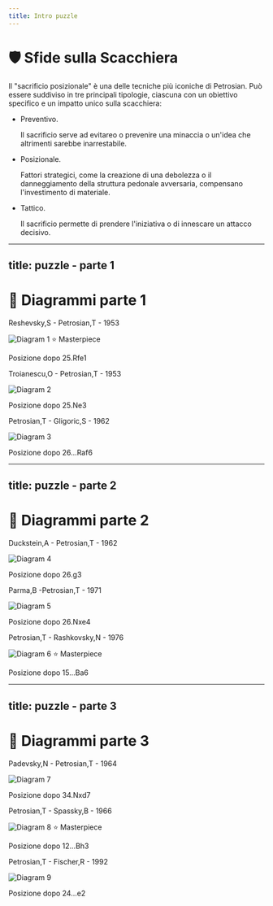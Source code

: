 ```yaml
---
title: Intro puzzle
---
```


# 🛡️ Sfide sulla Scacchiera

<div class="mt-6 text-left">
  <p class="text-lg text-gray-500 mb-6">
    Il "sacrificio posizionale" è una delle tecniche più iconiche di Petrosian. Può essere suddiviso in tre principali tipologie, ciascuna con un obiettivo specifico e un impatto unico sulla scacchiera:
  </p>
  <div class="grid grid-cols-2 gap-6">
    <div>
      <ul class="space-y-4">
        <li>
          <span class="font-semibold">Preventivo.</span>
          <p class="mt-1 text-sm text-gray-500">
            Il sacrificio serve ad evitareo o prevenire una minaccia o un'idea che altrimenti sarebbe inarrestabile.
          </p>
        </li>
        <li>
          <span class="font-semibold">Posizionale.</span>
          <p class="mt-1 text-sm text-gray-500">
            Fattori strategici, come la creazione di una debolezza o il danneggiamento della struttura pedonale avversaria, compensano l'investimento di materiale.
          </p>
        </li>
      </ul>
    </div>
    <div>
      <ul class="space-y-4">
        <li>
          <span class="font-semibold">Tattico.</span>
          <p class="mt-1 text-sm text-gray-500">
            Il sacrificio permette di prendere l'iniziativa o di innescare un attacco decisivo.
          </p>
        </li>
      </ul>
    </div>
  </div>
</div>

<Footer />


---
title: puzzle - parte 1
---

# 🧩 Diagrammi parte 1

<div class="grid grid-cols-3 gap-4 items-center justify-center mt-12">
  <div v-click="1" v-motion :initial="{ opacity: 0 }" :enter="{ opacity: 1 }" :leave="{ opacity: 0 }" class="flex flex-col items-center">
    <p class="text-sm font-semibold text-gray-500">Reshevsky,S - Petrosian,T - 1953</p>
    <div class="relative flex flex-col items-center">
        <img src="../images/reshevsky-petrosian.jpg" alt="Diagram 1" class="w-48 h-48 object-cover rounded-lg shadow-md border-2 border-gray-300" />
        <span class="absolute -top-3 px-2 pl-1.5 py-0.5 bg-blue-500 text-white text-[9px] font-semibold rounded-full flex items-center shadow-md">
            ⭐ Masterpiece
        </span>
    </div>
    <p class="mt-2 text-xs">Posizione dopo 25.Rfe1</p>
  </div>  
  <div v-click="2" v-motion :initial="{ opacity: 0 }" :enter="{ opacity: 1 }" :leave="{ opacity: 0 }" class="flex flex-col items-center">
    <p class="text-sm font-semibold text-gray-500">Troianescu,O - Petrosian,T - 1953</p>
    <img src="../images/troianescu-petrosian.jpg" alt="Diagram 2" class="w-48 h-48 object-cover rounded-lg shadow-md border-2 border-gray-300" />
    <p class="mt-2 text-xs">Posizione dopo 25.Ne3</p>
  </div>
  <div v-click="3" v-motion :initial="{ opacity: 0 }" :enter="{ opacity: 1 }" :leave="{ opacity: 0 }" class="flex flex-col items-center">
    <p class="text-sm font-semibold text-gray-500">Petrosian,T - Gligoric,S - 1962</p>
    <img src="../images/petrosian-gligoric.jpg" alt="Diagram 3" class="w-48 h-48 object-cover rounded-lg shadow-md border-2 border-gray-300" />
    <p class="mt-2 text-xs">Posizione dopo 26...Raf6</p>
  </div>  
</div>

<Footer />

---
title: puzzle - parte 2
---

# 🧩 Diagrammi parte 2

<div class="grid grid-cols-3 gap-4 items-center justify-center mt-12">
  <div v-click="1" v-motion :initial="{ opacity: 0 }" :enter="{ opacity: 1 }" :leave="{ opacity: 0 }" class="flex flex-col items-center">
    <p class="text-sm font-semibold text-gray-500">Duckstein,A - Petrosian,T - 1962</p>
    <img src="../images/dueckstein-petrosian.jpg" alt="Diagram 4" class="w-48 h-48 object-cover rounded-lg shadow-md border-2 border-gray-300" />
    <p class="mt-2 text-xs">Posizione dopo 26.g3</p>
  </div>
  <div v-click="2" v-motion :initial="{ opacity: 0 }" :enter="{ opacity: 1 }" :leave="{ opacity: 0 }" class="flex flex-col items-center">
    <p class="text-sm font-semibold text-gray-500">Parma,B -Petrosian,T - 1971</p>
    <img src="../images/parma-petrosian.jpg" alt="Diagram 5" class="w-48 h-48 object-cover rounded-lg shadow-md border-2 border-gray-300" />
    <p class="mt-2 text-xs">Posizione dopo 26.Nxe4</p>
  </div>
  <div v-click="3" v-motion :initial="{ opacity: 0 }" :enter="{ opacity: 1 }" :leave="{ opacity: 0 }" class="flex flex-col items-center">
    <p class="text-sm font-semibold text-gray-500">Petrosian,T - Rashkovsky,N - 1976</p>
    <div class="relative flex flex-col items-center">
        <img src="../images/petrosian-rashkovsky.jpg" alt="Diagram 6" class="w-48 h-48 object-cover rounded-lg shadow-md border-2 border-gray-300" />
        <span class="absolute -top-3 px-2 pl-1.5 py-0.5 bg-blue-500 text-white text-[9px] font-semibold rounded-full flex items-center shadow-md">
            ⭐ Masterpiece
        </span>
    </div>
    <p class="mt-2 text-xs">Posizione dopo 15...Ba6</p>
  </div>  
</div>

<Footer />

---
title: puzzle - parte 3
---

# 🧩 Diagrammi parte 3

<div class="grid grid-cols-3 gap-4 items-center justify-center mt-12">  
  <div v-click="1" v-motion :initial="{ opacity: 0 }" :enter="{ opacity: 1 }" :leave="{ opacity: 0 }" class="flex flex-col items-center">
    <p class="text-sm font-semibold text-gray-500">Padevsky,N - Petrosian,T - 1964</p>
    <img src="../images/padevsky-petrosian.jpg" alt="Diagram 7" class="w-48 h-48 object-cover rounded-lg shadow-md border-2 border-gray-300" />
    <p class="mt-2 text-xs">Posizione dopo 34.Nxd7</p>
  </div>
  <div v-click="2" v-motion :initial="{ opacity: 0 }" :enter="{ opacity: 1 }" :leave="{ opacity: 0 }" class="flex flex-col items-center">
    <p class="text-sm font-semibold text-gray-500">Petrosian,T - Spassky,B - 1966</p>
    <div class="relative flex flex-col items-center">
        <img src="../images/petrosian-spassky.jpg" alt="Diagram 8" class="w-48 h-48 object-cover rounded-lg shadow-md border-2 border-gray-300" />
        <span class="absolute -top-3 px-2 pl-1.5 py-0.5 bg-blue-500 text-white text-[9px] font-semibold rounded-full flex items-center shadow-md">
            ⭐ Masterpiece
        </span>
    </div>
    <p class="mt-2 text-xs">Posizione dopo 12...Bh3</p>
  </div>
  <div v-click="3" v-motion :initial="{ opacity: 0 }" :enter="{ opacity: 1 }" :leave="{ opacity: 0 }" class="flex flex-col items-center">
    <p class="text-sm font-semibold text-gray-500">Petrosian,T - Fischer,R - 1992</p>
    <img src="../images/petrosian-fischer.jpg" alt="Diagram 9" class="w-48 h-48 object-cover rounded-lg shadow-md border-2 border-gray-300" />
    <p class="mt-2 text-xs">Posizione dopo 24...e2</p>
  </div>
  
</div>

<Footer />
